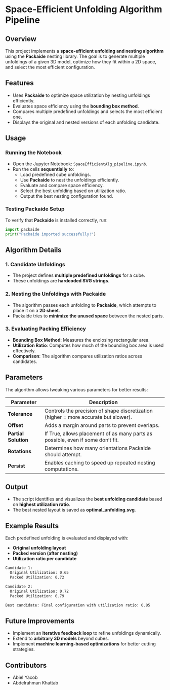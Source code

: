 # Space-Efficient Unfolding Algorithm Pipeline

## Overview

This project implements a **space-efficient unfolding and nesting algorithm** using the **Packaide** nesting library. The goal is to generate multiple unfoldings of a given 3D model, optimize how they fit within a 2D space, and select the most efficient configuration.

## Features

- Uses **Packaide** to optimize space utilization by nesting unfoldings efficiently.
- Evaluates space efficiency using the **bounding box method**.
- Compares multiple predefined unfoldings and selects the most efficient one.
- Displays the original and nested versions of each unfolding candidate.

## Usage

### Running the Notebook

- Open the Jupyter Notebook: `SpaceEfficientAlg_pipeline.ipynb`.
- Run the cells **sequentially** to:
  - Load predefined cube unfoldings.
  - Use **Packaide** to nest the unfoldings efficiently.
  - Evaluate and compare space efficiency.
  - Select the best unfolding based on utilization ratio.
  - Output the best nesting configuration found.

### Testing Packaide Setup

To verify that **Packaide** is installed correctly, run:

```python
import packaide
print("Packaide imported successfully!")
```

## Algorithm Details

### 1. Candidate Unfoldings

- The project defines **multiple predefined unfoldings** for a cube.
- These unfoldings are **hardcoded SVG strings**.

### 2. Nesting the Unfoldings with Packaide

- The algorithm passes each unfolding to **Packaide**, which attempts to place it on a **2D sheet**.
- Packaide tries to **minimize the unused space** between the nested parts.

### 3. Evaluating Packing Efficiency

- **Bounding Box Method**: Measures the enclosing rectangular area.
- **Utilization Ratio**: Computes how much of the bounding box area is used effectively.
- **Comparison**: The algorithm compares utilization ratios across candidates.

## Parameters

The algorithm allows tweaking various parameters for better results:

| Parameter            | Description                                                                         |
| -------------------- | ----------------------------------------------------------------------------------- |
| **Tolerance**        | Controls the precision of shape discretization (higher = more accurate but slower). |
| **Offset**           | Adds a margin around parts to prevent overlaps.                                     |
| **Partial Solution** | If True, allows placement of as many parts as possible, even if some don’t fit.     |
| **Rotations**        | Determines how many orientations Packaide should attempt.                           |
| **Persist**          | Enables caching to speed up repeated nesting computations.                          |

## Output

- The script identifies and visualizes the **best unfolding candidate** based on **highest utilization ratio**.
- The best nested layout is saved as **optimal\_unfolding.svg**.

## Example Results

Each predefined unfolding is evaluated and displayed with:

- **Original unfolding layout**
- **Packed version (after nesting)**
- **Utilization ratio per candidate**

```sh
Candidate 1:
  Original Utilization: 0.65
  Packed Utilization: 0.72

Candidate 2:
  Original Utilization: 0.72
  Packed Utilization: 0.79

Best candidate: Final configuration with utilization ratio: 0.85
```

## Future Improvements

- Implement an **iterative feedback loop** to refine unfoldings dynamically.
- Extend to **arbitrary 3D models** beyond cubes.
- Implement **machine learning-based optimizations** for better cutting strategies.

## Contributors

- Abiel Yacob
- Abdelrahman Khattab
